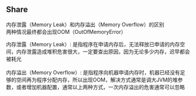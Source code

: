 ## Share
内存泄露（Memory Leak）和内存溢出（Memory Overflow）的区别<br>
两种情况最终都会出现OOM（OutOfMemoryError）

内存泄露（Memory Leak）:
是指程序在申请内存后，无法释放已申请的内存空间，内存泄露造成堆积危害很大，一定要查出原因，因为无论多少内存，迟早都会被耗光
<br><br>
内存溢出（Memory Overflow）:
是指程序向机器申请内存时，机器已经没有足够的空间再为程序分配内存，所以出现OOM，解决方式通常是调大JVM的堆参数，或者增加机器配置，通常以上两种方式，一次内存溢出的危害通常可以忽略